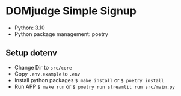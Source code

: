 # DOMjudge Simple Signup

- Python: 3.10
- Python package management: poetry

## Setup dotenv

- Change Dir to `src/core`
- Copy `.env.example` to `.env`
- Install python packages `$ make install` or `$ poetry install`
- Run APP `$ make run` or `$ poetry run streamlit run src/main.py`
